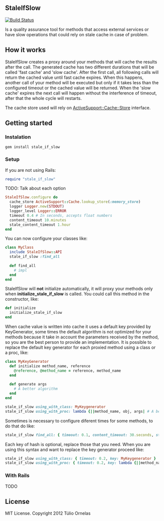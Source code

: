 ## StaleIfSlow
[![Build Status](https://secure.travis-ci.org/tulios/stale_if_slow.png)](http://travis-ci.org/tulios/stale_if_slow)

Is a quality assurance tool for methods that access external services or have slow operations that could rely on stale cache in case of problem.

## How it works

StaleIfSlow creates a proxy around your methods that will cache the results after the call. The generated cache has two different durations that will be called 'fast cache' and 'slow cache'. After the first call, all following calls will return the cached value until fast cache expires. When this happens, another call of your method will be executed but only if it takes less than the configured timeout or the cached value will be returned. When the 'slow cache' expires the next call will happen without the interference of timeout, after that the whole cycle will restarts.

The cache store used will rely on [ActiveSupport::Cache::Store](http://api.rubyonrails.org/classes/ActiveSupport/Cache/Store.html) interface.

## Getting started

### Instalation

```console
gem install stale_if_slow
```

### Setup

If you are not using Rails:

```ruby
require "stale_if_slow"
```

TODO: Talk about each option

```ruby
StaleIfSlow.configure do
  cache_store ActiveSupport::Cache.lookup_store(:memory_store)
  logger Logger.new(STDOUT)
  logger_level Logger::ERROR
  timeout 0.4 # In seconds, accepts float numbers
  content_timeout 10.minutes
  stale_content_timeout 1.hour
end
```

You can now configure your classes like:

```ruby
class MyClass
  include StaleIfSlow::API    
  stale_if_slow :find_all
    
  def find_all
    # impl
  end
end
```

StaleIfSlow will __not__ initialize automatically, it will proxy your methods only when __initialize_stale_if_slow__ is called. You could call this method in the constructor, like:

```ruby
def initialize
  initialize_stale_if_slow
end
```

When cache value is written into cache it uses a default key provided by KeyGenerator, some times the default algorithm is not optimized for your methods because it take in account the parameters received by the method, so you are the best person to provide an implementation. It is possible to replace the default key generator for each proxied method using a class or a proc, like:

```ruby
class MyKeyGenerator
  def initialize method_name, reference
    @reference, @method_name = reference, method_name
  end
      
  def generate args
    # A better algorithm
  end
end
```

```ruby
stale_if_slow using_with_class: MyKeygenerator
stale_if_slow using_with_proc: lambda {||method_name, obj, args| # A better algorithm }
```

Sometimes is necessary to configure diferent times for some methods, to do that do like:

```ruby
stale_if_slow find_all: { timeout: 0.1, content_timeout: 30.seconds, stale_content_timeout: 5.minutes }
```

Each key of hash is optional, replace those that you need. When you are using this syntax and want to replace the key generator proceed like:

```ruby
stale_if_slow using_with_class: { timeout: 0.2, key: MyKeygenerator }
stale_if_slow using_with_proc: { timeout: 0.2, key: lambda {||method_name, obj, args| "" } }
```

### With Rails

TODO

## License

MIT License. Copyright 2012 Túlio Ornelas